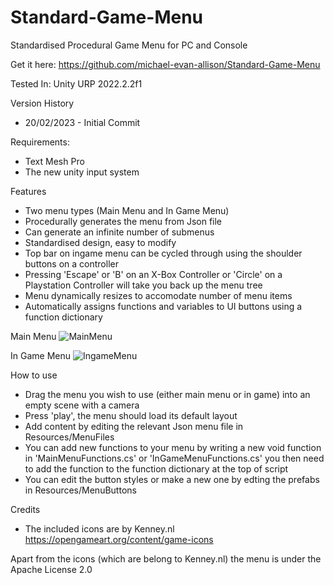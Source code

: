 # Standard-Game-Menu
Standardised Procedural Game Menu for PC and Console

Get it here: https://github.com/michael-evan-allison/Standard-Game-Menu

Tested In: Unity URP 2022.2.2f1

Version History
- 20/02/2023 - Initial Commit

Requirements:
- Text Mesh Pro
- The new unity input system

Features
- Two menu types (Main Menu and In Game Menu)
- Procedurally generates the menu from Json file
- Can generate an infinite number of submenus
- Standardised design, easy to modify
- Top bar on ingame menu can be cycled through using the shoulder buttons on a controller
- Pressing 'Escape' or 'B' on an X-Box Controller or 'Circle' on a Playstation Controller will take you back up the menu tree
- Menu dynamically resizes to accomodate number of menu items
- Automatically assigns functions and variables to UI buttons using a function dictionary

Main Menu
![MainMenu](https://user-images.githubusercontent.com/67586167/219983439-fcf32d17-136d-494b-aa78-2b0b55d2ad25.jpg)

In Game Menu
![IngameMenu](https://user-images.githubusercontent.com/67586167/219983444-c154740e-0296-4776-9c41-ba5f1a445361.jpg)

How to use
- Drag the menu you wish to use (either main menu or in game) into an empty scene with a camera
- Press 'play', the menu should load its default layout
- Add content by editing the relevant Json menu file in Resources/MenuFiles
- You can add new functions to your menu by writing a new void function in 'MainMenuFunctions.cs' or 'InGameMenuFunctions.cs' you then need to add the function to the function dictionary at the top of script 
- You can edit the button styles or make a new one by edting the prefabs in Resources/MenuButtons

Credits
- The included icons are by Kenney.nl https://opengameart.org/content/game-icons

Apart from the icons (which are belong to Kenney.nl) the menu is under the Apache License 2.0
